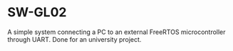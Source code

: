 # SW-GL02
A simple system connecting a PC to an external FreeRTOS microcontroller through UART. Done for an university project. 
